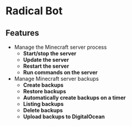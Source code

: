 # Radical Bot

## Features
- Manage the Minecraft server process
    - **Start/stop the server**
    - **Update the server**
    - **Restart the server**
    - **Run commands on the server**
- Manage Minecraft server backups
    - **Create backups**
    - **Restore backups**
    - **Automatically create backups on a timer**
    - **Listing backups**
    - **Delete backups**
    - **Upload backups to DigitalOcean**
